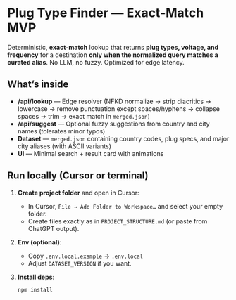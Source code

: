 # Plug Type Finder — Exact-Match MVP

Deterministic, **exact-match** lookup that returns **plug types, voltage, and frequency** for a destination **only when the normalized query matches a curated alias**. No LLM, no fuzzy. Optimized for edge latency.

## What’s inside

- **/api/lookup** — Edge resolver (NFKD normalize → strip diacritics → lowercase → remove punctuation except spaces/hyphens → collapse spaces → trim → exact match in `merged.json`)
- **/api/suggest** — Optional fuzzy suggestions from country and city names (tolerates minor typos)
- **Dataset** — `merged.json` containing country codes, plug specs, and major city aliases (with ASCII variants)
- **UI** — Minimal search + result card with animations

## Run locally (Cursor or terminal)

1. **Create project folder** and open in Cursor:
   - In Cursor, `File → Add Folder to Workspace…` and select your empty folder.
   - Create files exactly as in `PROJECT_STRUCTURE.md` (or paste from ChatGPT output).

2. **Env (optional)**:
   - Copy `.env.local.example` → `.env.local`
   - Adjust `DATASET_VERSION` if you want.

3. **Install deps**:
   ```bash
   npm install
